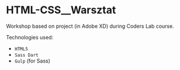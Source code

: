 # HTML-CSS__Warsztat
Workshop based on project (in Adobe XD) during Coders Lab course.

Technologies used:
* `HTML5`
* `Sass Dart`
* `Gulp` (for Sass)

